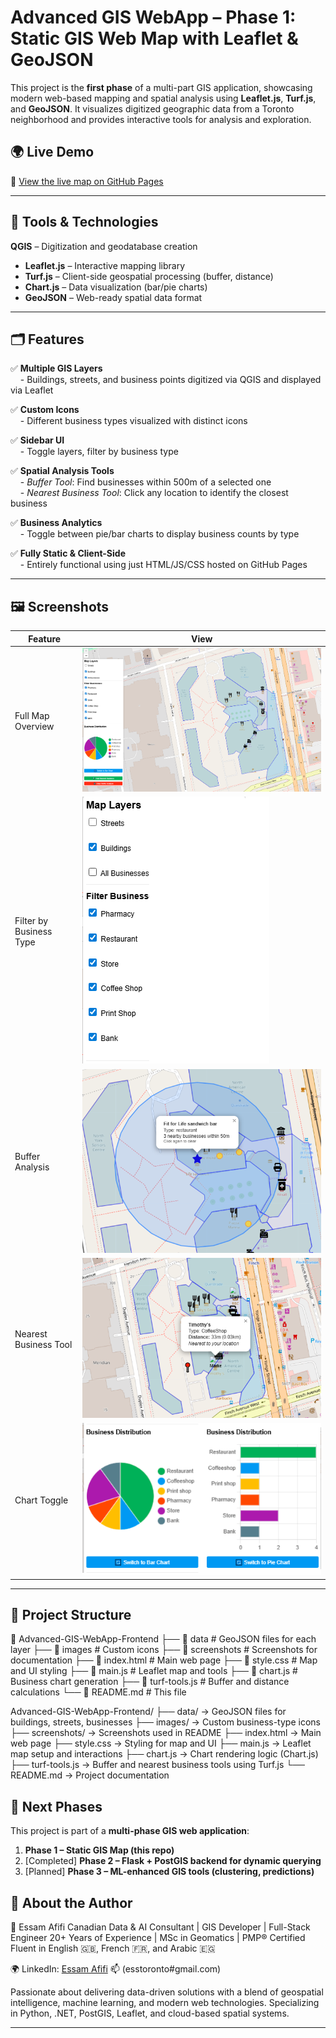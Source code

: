 # Advanced GIS WebApp – Phase 1: Static GIS Web Map with Leaflet & GeoJSON

This project is the **first phase** of a multi-part GIS application, showcasing modern web-based mapping and spatial analysis using **Leaflet.js**, **Turf.js**, and **GeoJSON**. It visualizes digitized geographic data from a Toronto neighborhood and provides interactive tools for analysis and exploration.

## 🌍 Live Demo
📎 [View the live map on GitHub Pages](https://your-username.github.io/Advanced-GIS-WebApp-Frontend/)

---

## 🧰 Tools & Technologies

 **QGIS** – Digitization and geodatabase creation  
- **Leaflet.js** – Interactive mapping library  
- **Turf.js** – Client-side geospatial processing (buffer, distance)  
- **Chart.js** – Data visualization (bar/pie charts)  
- **GeoJSON** – Web-ready spatial data format  

---

## 🗂️ Features

✅ **Multiple GIS Layers**  
&nbsp;&nbsp;&nbsp;&nbsp;- Buildings, streets, and business points digitized via QGIS and displayed via Leaflet  

✅ **Custom Icons**  
&nbsp;&nbsp;&nbsp;&nbsp;- Different business types visualized with distinct icons  

✅ **Sidebar UI**  
&nbsp;&nbsp;&nbsp;&nbsp;- Toggle layers, filter by business type  

✅ **Spatial Analysis Tools**  
&nbsp;&nbsp;&nbsp;&nbsp;- *Buffer Tool*: Find businesses within 500m of a selected one  
&nbsp;&nbsp;&nbsp;&nbsp;- *Nearest Business Tool*: Click any location to identify the closest business  

✅ **Business Analytics**  
&nbsp;&nbsp;&nbsp;&nbsp;- Toggle between pie/bar charts to display business counts by type  

✅ **Fully Static & Client-Side**  
&nbsp;&nbsp;&nbsp;&nbsp;- Entirely functional using just HTML/JS/CSS hosted on GitHub Pages  

---

## 🖼️ Screenshots

| Feature | View |
|--------|------|
| Full Map Overview | ![](screenshots/overview.png) |
| Filter by Business Type | ![](screenshots/filter-by-type.png) |
| Buffer Analysis | ![](screenshots/buffer-analysis.png) |
| Nearest Business Tool | ![](screenshots/nearest-business.png) |
| Chart Toggle | ![](screenshots/chart-toggle.png) |

---

## 📁 Project Structure
📂 Advanced-GIS-WebApp-Frontend
├── 📁 data               # GeoJSON files for each layer
├── 📁 images             # Custom icons
├── 📁 screenshots        # Screenshots for documentation
├── 📄 index.html         # Main web page
├── 📄 style.css          # Map and UI styling
├── 📄 main.js            # Leaflet map and tools
├── 📄 chart.js           # Business chart generation
├── 📄 turf-tools.js      # Buffer and distance calculations
└── 📄 README.md          # This file


Advanced-GIS-WebApp-Frontend/
├── data/            → GeoJSON files for buildings, streets, businesses
├── images/          → Custom business-type icons
├── screenshots/     → Screenshots used in README
├── index.html       → Main web page
├── style.css        → Styling for map and UI
├── main.js          → Leaflet map setup and interactions
├── chart.js         → Chart rendering logic (Chart.js)
├── turf-tools.js    → Buffer and nearest business tools using Turf.js
└── README.md        → Project documentation



## 🚀 Next Phases

This project is part of a **multi-phase GIS web application**:

1. **Phase 1 – Static GIS Map (this repo)**
2. [Completed] **Phase 2 – Flask + PostGIS backend for dynamic querying**
3. [Planned] **Phase 3 – ML-enhanced GIS tools (clustering, predictions)**


## 📌 About the Author

👤 Essam Afifi
Canadian Data & AI Consultant | GIS Developer | Full-Stack Engineer
20+ Years of Experience | MSc in Geomatics | PMP® Certified
Fluent in English 🇬🇧, French 🇫🇷, and Arabic 🇪🇬

🌍 LinkedIn: [Essam Afifi](https://www.linkedin.com/in/essam-afifi-a38a3a362/)
📫 (esstoronto#gmail.com)

Passionate about delivering data-driven solutions with a blend of geospatial intelligence, machine learning, and modern web technologies. Specializing in Python, .NET, PostGIS, Leaflet, and cloud-based spatial systems.

---

